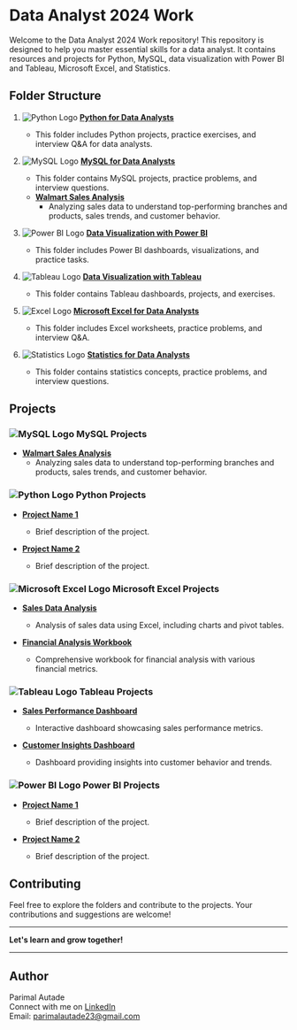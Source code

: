 # Data Analyst 2024 Work

Welcome to the Data Analyst 2024 Work repository! This repository is designed to help you master essential skills for a data analyst. It contains resources and projects for Python, MySQL, data visualization with Power BI and Tableau, Microsoft Excel, and Statistics.

## Folder Structure

1. ![Python Logo](https://img.icons8.com/color/48/000000/python.png) **[Python for Data Analysts](https://github.com/ParimalA24-DS/DATA-ANALYST-WORK/tree/main/PYTHON-DATAANLYST)**
   - This folder includes Python projects, practice exercises, and interview Q&A for data analysts.

2. ![MySQL Logo](https://img.icons8.com/fluency/48/000000/mysql-logo.png) **[MySQL for Data Analysts](https://github.com/ParimalA24-DS/DATA-ANALYST-WORK/tree/main/MYSQL-DATA-ANALYST)**
   - This folder contains MySQL projects, practice problems, and interview questions.
   - **[Walmart Sales Analysis](https://github.com/ParimalA24-DS/DATA-ANALYST-WORK/blob/main/MYSQL-DATA-ANALYST/III.MYSQL-PROJECTS-IMPORTANT/1.WALMART_SALES_ANALYSIS_PROJECT1/WALMARTSALESANALYSIS.sql)**
     - Analyzing sales data to understand top-performing branches and products, sales trends, and customer behavior.


3. ![Power BI Logo](https://img.icons8.com/color/48/000000/power-bi.png) **[Data Visualization with Power BI](https://github.com/ParimalA24-DS/DATA-ANALYST-WORK/tree/main/3.DATA-VISUALIZATION-DATAANLYST)**
   - This folder includes Power BI dashboards, visualizations, and practice tasks.

4. ![Tableau Logo](https://img.icons8.com/color/48/000000/tableau-software.png) **[Data Visualization with Tableau](https://github.com/ParimalA24-DS/DATA-ANALYST-WORK/tree/main/4.MICROSFT-EXCEL-DATA-ANALYST)**
   - This folder contains Tableau dashboards, projects, and exercises.

5. ![Excel Logo](https://img.icons8.com/color/48/000000/microsoft-excel-2019.png) **[Microsoft Excel for Data Analysts](https://github.com/ParimalA24-DS/DATA-ANALYST-WORK/tree/main/4.MICROSFT-EXCEL-DATA-ANALYST)**
   - This folder includes Excel worksheets, practice problems, and interview Q&A.

6. ![Statistics Logo](https://img.icons8.com/fluency/48/000000/statistics.png) **[Statistics for Data Analysts](https://github.com/ParimalA24-DS/DATA-ANALYST-WORK/tree/main/5.STATISTICS-DATA-ANALYST)**
   - This folder contains statistics concepts, practice problems, and interview questions.

## Projects

### ![MySQL Logo](https://img.icons8.com/fluency/48/000000/mysql-logo.png) **MySQL Projects**

- **[Walmart Sales Analysis](https://github.com/ParimalA24-DS/DATA-ANALYST-WORK/tree/main/MYSQL-DATA-ANALYST/Walmart_Sales_Analysis)**
  - Analyzing sales data to understand top-performing branches and products, sales trends, and customer behavior.

### ![Python Logo](https://img.icons8.com/color/48/000000/python.png) **Python Projects**

- **[Project Name 1](https://github.com/ParimalA24-DS/DATA-ANALYST-WORK/tree/main/PYTHON-DATAANLYST/Project_Name_1)**
  - Brief description of the project.

- **[Project Name 2](https://github.com/ParimalA24-DS/DATA-ANALYST-WORK/tree/main/PYTHON-DATAANLYST/Project_Name_2)**
  - Brief description of the project.

### ![Microsoft Excel Logo](https://img.icons8.com/color/48/000000/microsoft-excel-2019.png) **Microsoft Excel Projects**

- **[Sales Data Analysis](https://github.com/ParimalA24-DS/DATA-ANALYST-WORK/tree/main/4.MICROSFT-EXCEL-DATA-ANALYST/Sales_Data_Analysis)**
  - Analysis of sales data using Excel, including charts and pivot tables.

- **[Financial Analysis Workbook](https://github.com/ParimalA24-DS/DATA-ANALYST-WORK/tree/main/4.MICROSFT-EXCEL-DATA-ANALYST/Financial_Analysis_Workbook)**
  - Comprehensive workbook for financial analysis with various financial metrics.

### ![Tableau Logo](https://img.icons8.com/color/48/000000/tableau-software.png) **Tableau Projects**

- **[Sales Performance Dashboard](https://github.com/ParimalA24-DS/DATA-ANALYST-WORK/tree/main/4.MICROSFT-EXCEL-DATA-ANALYST/Sales_Performance_Dashboard)**
  - Interactive dashboard showcasing sales performance metrics.

- **[Customer Insights Dashboard](https://github.com/ParimalA24-DS/DATA-ANALYST-WORK/tree/main/4.MICROSFT-EXCEL-DATA-ANALYST/Customer_Insights_Dashboard)**
  - Dashboard providing insights into customer behavior and trends.

### ![Power BI Logo](https://img.icons8.com/color/48/000000/power-bi.png) **Power BI Projects**

- **[Project Name 1](https://github.com/ParimalA24-DS/DATA-ANALYST-WORK/tree/main/3.DATA-VISUALIZATION-DATAANLYST/Project_Name_1)**
  - Brief description of the project.

- **[Project Name 2](https://github.com/ParimalA24-DS/DATA-ANALYST-WORK/tree/main/3.DATA-VISUALIZATION-DATAANLYST/Project_Name_2)**
  - Brief description of the project.
## Contributing

Feel free to explore the folders and contribute to the projects. Your contributions and suggestions are welcome!

---

**Let's learn and grow together!**

---

## Author

Parimal Autade  
Connect with me on [LinkedIn](https://www.linkedin.com/in/parimalautade)  
Email: parimalautade23@gmail.com
